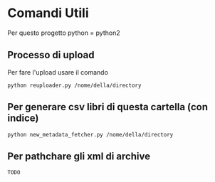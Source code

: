 # Comandi Utili

Per questo progetto python = python2

## Processo di upload

Per fare l'upload usare il comando

```
python reuploader.py /nome/della/directory
```

## Per generare csv libri di questa cartella (con indice)

```
python new_metadata_fetcher.py /nome/della/directory
```

## Per pathchare gli xml di archive

 ```
 TODO
 ```
